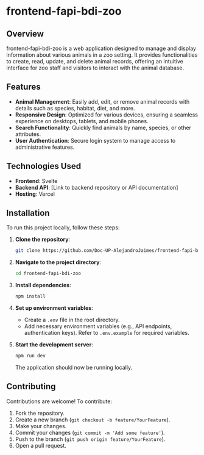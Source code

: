 # frontend-fapi-bdi-zoo

## Overview

frontend-fapi-bdi-zoo is a web application designed to manage and display information about various animals in a zoo setting. It provides functionalities to create, read, update, and delete animal records, offering an intuitive interface for zoo staff and visitors to interact with the animal database.

## Features

- **Animal Management**: Easily add, edit, or remove animal records with details such as species, habitat, diet, and more.
- **Responsive Design**: Optimized for various devices, ensuring a seamless experience on desktops, tablets, and mobile phones.
- **Search Functionality**: Quickly find animals by name, species, or other attributes.
- **User Authentication**: Secure login system to manage access to administrative features.

## Technologies Used

- **Frontend**: Svelte
- **Backend API**: [Link to backend repository or API documentation]
- **Hosting**: Vercel

## Installation

To run this project locally, follow these steps:

1. **Clone the repository**:

   ```bash
   git clone https://github.com/Doc-UP-AlejandroJaimes/frontend-fapi-bdi-zoo.git
   ```


2. **Navigate to the project directory**:

   ```bash
   cd frontend-fapi-bdi-zoo
   ```


3. **Install dependencies**:

   ```bash
   npm install
   ```


4. **Set up environment variables**:

   - Create a `.env` file in the root directory.
   - Add necessary environment variables (e.g., API endpoints, authentication keys). Refer to `.env.example` for required variables.

5. **Start the development server**:

   ```bash
   npm run dev
   ```


   The application should now be running locally.

## Contributing

Contributions are welcome! To contribute:

1. Fork the repository.
2. Create a new branch (`git checkout -b feature/YourFeature`).
3. Make your changes.
4. Commit your changes (`git commit -m 'Add some feature'`).
5. Push to the branch (`git push origin feature/YourFeature`).
6. Open a pull request.
